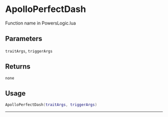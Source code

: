 # ApolloPerfectDash
Function name in PowersLogic.lua
## Parameters
`traitArgs`, `triggerArgs`
## Returns
`none`
## Usage
```lua
ApolloPerfectDash(traitArgs, triggerArgs)
```
---
